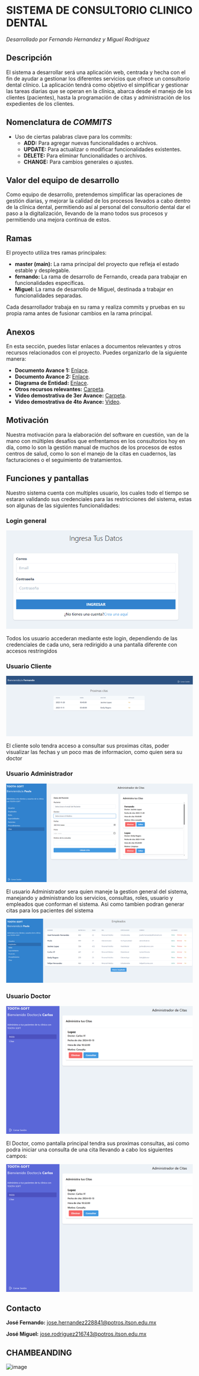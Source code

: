 # SISTEMA DE CONSULTORIO CLINICO DENTAL
_Desarrollado por Fernando Hernandez y Miguel Rodriguez_


## Descripción
El sistema a desarrollar será una aplicación web, centrada y hecha con el fin de ayudar a
gestionar los diferentes servicios que ofrece un consultorio dental clínico. La aplicación
tendrá como objetivo el simplificar y gestionar las tareas diarias que se operan en la
clínica, abarca desde el manejo de los clientes (pacientes), hasta la programación de citas
y administración de los expedientes de los clientes.

## Nomenclatura de ***COMMITS***

- Uso de ciertas palabras clave para los commits:
  - **ADD:** Para agregar nuevas funcionalidades o archivos.
  - **UPDATE:** Para actualizar o modificar funcionalidades existentes.
  - **DELETE:** Para eliminar funcionalidades o archivos.
  - **CHANGE:** Para cambios generales o ajustes.

## Valor del equipo de desarrollo

Como equipo de desarrollo, pretendemos simplificar las operaciones de gestión diarias, y
mejorar la calidad de los procesos llevados a cabo dentro de la clínica dental, permitiendo
así al personal del consultorio dental dar el paso a la digitalización, llevando de la mano
todos sus procesos y permitiendo una mejora continua de estos.

## Ramas

El proyecto utiliza tres ramas principales:

- **master (main):** La rama principal del proyecto que refleja el estado estable y desplegable.
- **fernando:** La rama de desarrollo de Fernando, creada para trabajar en funcionalidades específicas.
- **Miguel:** La rama de desarrollo de Miguel, destinada a trabajar en funcionalidades separadas.

Cada desarrollador trabaja en su rama y realiza commits y pruebas en su propia rama antes de fusionar cambios en la rama principal.

## Anexos

En esta sección, puedes listar enlaces a documentos relevantes y otros recursos relacionados con el proyecto. Puedes organizarlo de la siguiente manera:

- **Documento Avance 1:** [Enlace](https://docs.google.com/document/d/1BxA2ydjdqZ6WTvj2p2-z-Osduue6TlheEVA0XyoJoag/edit?usp=sharing).
- **Documento Avance 2:** [Enlace](https://docs.google.com/document/d/1HaEejfnABWB1H0Pt7aJHo5nQviknZpLC/edit?usp=sharing&ouid=106901248031942907636&rtpof=true&sd=true).
- **Diagrama de Entidad:** [Enlace](https://drive.google.com/file/d/1_6HHH1N3XQegaN45530uoMX61dIDSI-z/view?usp=sharingURL).
- **Otros recursos relevantes:** [Carpeta](https://drive.google.com/drive/folders/1Bw5zHaf6gFIq6gZXAPOCSj3ivhO-Vc4q?usp=sharing).
- **Video demostrativa de 3er Avance:** [Carpeta](https://drive.google.com/drive/folders/1ZFVNOdHYUNh6baj1qXoOXGLv7P7aocCJ?usp=drive_link).
- **Video demostrativa de 4to Avance:** [Video](https://drive.google.com/drive/folders/1ZOKxihYcmxTQiWKgWIkwP48DZmHWThYu?usp=sharing).


## Motivación

Nuestra motivación para la elaboración del software en cuestión, van de la mano con múltiples desafíos que enfrentamos en los consultorios hoy en día, como lo son la gestión manual de muchos de los procesos de estos centros de salud, como lo son el manejo de la citas en cuadernos, las facturaciones o el seguimiento de tratamientos.

## Funciones y pantallas

Nuestro sistema cuenta con multiples usuario, los cuales todo el tiempo se estaran validando sus credenciales para las restricciones del sistema, estas son algunas de las siguientes funcionalidades:


### Login general

<p>
  <img src="/Documentos/login.PNG" alt="pantallaCliente"/>
</p>

Todos los usuario accederan mediante este login, dependiendo de las credenciales de cada uno, sera redirigido a una pantalla diferente con accesos restringidos


### Usuario Cliente

<p>
  <img src="/Documentos/cliente.PNG" alt="pantallaCliente"/>
</p>

El cliente solo tendra acceso a consultar sus proximas citas, poder visualizar las fechas y un poco mas de informacion, como quien sera su doctor


### Usuario Administrador

<p>
  <img src="/Documentos/admin.PNG" alt="pantallaCliente"/>
</p>

El usuario Administrador sera quien maneje la gestion general del sistema, manejando y administrando los servicios, consultas, roles, usuario y empleados que conforman el sistema. Asi como tambien podran generar citas para los pacientes del sistema


<p>
  <img src="/Documentos/admin_empleados.PNG" alt="pantallaCliente"/>
</p>


### Usuario Doctor

<p>
  <img src="/Documentos/doctor.PNG" alt="pantallaCliente"/>
</p>

El Doctor, como pantalla principal tendra sus proximas consultas, asi como podra iniciar una consulta de una cita llevando a cabo los siguientes campos:

<p>
  <img src="/Documentos/doctor.PNG" alt="pantallaCliente"/>
</p>


## Contacto

**José Fernando:** jose.hernandez228841@potros.itson.edu.mx

**José  Miguel:**  jose.rodriguez216743@potros.itson.edu.mx

## CHAMBEANDING
![image](https://github.com/Ophion09/ConsultorioDental_TopicoWeb/assets/101837336/5010cadb-e4f2-4ce5-8e25-8837fa6e5550)

